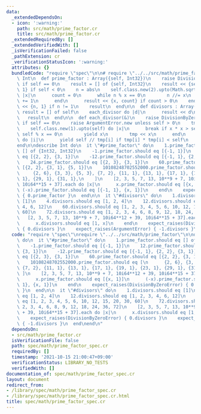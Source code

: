 ```yaml
---
data:
  _extendedDependsOn:
  - icon: ':warning:'
    path: src/math/prime_factor.cr
    title: src/math/prime_factor.cr
  _extendedRequiredBy: []
  _extendedVerifiedWith: []
  _isVerificationFailed: false
  _pathExtension: cr
  _verificationStatusIcon: ':warning:'
  attributes: {}
  bundledCode: "require \"spec\"\n\n# require \"../../src/math/prime_factor\"\nstruct\
    \ Int\n  def prime_factor : Array({self, Int32})\n    raise DivisionByZeroError.new\
    \ if self == 0\n    result = [] of {self, Int32}\n    result << {self.class.new(-1),\
    \ 1} if self < 0\n    n = abs\n    self.class.new(2).upto(Math.sqrt(n).ceil) do\
    \ |x|\n      count = 0\n      while n % x == 0\n        n //= x\n        count\
    \ += 1\n      end\n      result << {x, count} if count > 0\n    end\n    result\
    \ << {n, 1} if n != 1\n    result\n  end\n\n  def divisors : Array(self)\n   \
    \ result = [] of self\n    each_divisor do |d|\n      result << d\n    end\n \
    \   result\n  end\n\n  def each_divisor(&)\n    raise DivisionByZeroError.new\
    \ if self == 0\n    raise ArgumentError.new unless self > 0\n    tmp = [] of self\n\
    \    self.class.new(1).upto(self) do |x|\n      break if x * x > self\n      if\
    \ self % x == 0\n        yield x\n        tmp << x\n      end\n    end\n    (0...tmp.size).reverse_each\
    \ do |i|\n      yield self // tmp[i] if tmp[i] * tmp[i] < self\n    end\n  end\n\
    end\n\ndescribe Int do\n  it \"#prime_factor\" do\n    1.prime_factor.should eq\
    \ [] of {Int32, Int32}\n    -1.prime_factor.should eq [{-1, 1}]\n    12.prime_factor.should\
    \ eq [{2, 2}, {3, 1}]\n    -12.prime_factor.should eq [{-1, 1}, {2, 2}, {3, 1}]\n\
    \    24.prime_factor.should eq [{2, 3}, {3, 1}]\n    60.prime_factor.should eq\
    \ [{2, 2}, {3, 1}, {5, 1}]\n    10108248702552000.prime_factor.should eq [\n \
    \     {2, 6}, {3, 3}, {5, 3}, {7, 2}, {11, 1}, {13, 1}, {17, 1}, {19, 1}, {23,\
    \ 1}, {29, 1}, {31, 1},\n    ]\n    [2, 3, 5, 7, 13, 10**9 + 7, 10i64**12 + 39,\
    \ 10i64**15 + 37].each do |x|\n      x.prime_factor.should eq [{x, 1}]\n     \
    \ (-x).prime_factor.should eq [{-1, 1}, {x, 1}]\n    end\n    expect_raises(DivisionByZeroError)\
    \ { 0.prime_factor }\n  end\n\n  it \"#divisors\" do\n    1.divisors.should eq\
    \ [1]\n    4.divisors.should eq [1, 2, 4]\n    12.divisors.should eq [1, 2, 3,\
    \ 4, 6, 12]\n    60.divisors.should eq [1, 2, 3, 4, 5, 6, 10, 12, 15, 20, 30,\
    \ 60]\n    72.divisors.should eq [1, 2, 3, 4, 6, 8, 9, 12, 18, 24, 36, 72]\n \
    \   [2, 3, 5, 7, 13, 10**9 + 7, 10i64**12 + 39, 10i64**15 + 37].each do |x|\n\
    \      x.divisors.should eq [1, x]\n    end\n    expect_raises(DivisionByZeroError)\
    \ { 0.divisors }\n    expect_raises(ArgumentError) { -1.divisors }\n  end\nend\n"
  code: "require \"spec\"\nrequire \"../../src/math/prime_factor\"\n\ndescribe Int\
    \ do\n  it \"#prime_factor\" do\n    1.prime_factor.should eq [] of {Int32, Int32}\n\
    \    -1.prime_factor.should eq [{-1, 1}]\n    12.prime_factor.should eq [{2, 2},\
    \ {3, 1}]\n    -12.prime_factor.should eq [{-1, 1}, {2, 2}, {3, 1}]\n    24.prime_factor.should\
    \ eq [{2, 3}, {3, 1}]\n    60.prime_factor.should eq [{2, 2}, {3, 1}, {5, 1}]\n\
    \    10108248702552000.prime_factor.should eq [\n      {2, 6}, {3, 3}, {5, 3},\
    \ {7, 2}, {11, 1}, {13, 1}, {17, 1}, {19, 1}, {23, 1}, {29, 1}, {31, 1},\n   \
    \ ]\n    [2, 3, 5, 7, 13, 10**9 + 7, 10i64**12 + 39, 10i64**15 + 37].each do |x|\n\
    \      x.prime_factor.should eq [{x, 1}]\n      (-x).prime_factor.should eq [{-1,\
    \ 1}, {x, 1}]\n    end\n    expect_raises(DivisionByZeroError) { 0.prime_factor\
    \ }\n  end\n\n  it \"#divisors\" do\n    1.divisors.should eq [1]\n    4.divisors.should\
    \ eq [1, 2, 4]\n    12.divisors.should eq [1, 2, 3, 4, 6, 12]\n    60.divisors.should\
    \ eq [1, 2, 3, 4, 5, 6, 10, 12, 15, 20, 30, 60]\n    72.divisors.should eq [1,\
    \ 2, 3, 4, 6, 8, 9, 12, 18, 24, 36, 72]\n    [2, 3, 5, 7, 13, 10**9 + 7, 10i64**12\
    \ + 39, 10i64**15 + 37].each do |x|\n      x.divisors.should eq [1, x]\n    end\n\
    \    expect_raises(DivisionByZeroError) { 0.divisors }\n    expect_raises(ArgumentError)\
    \ { -1.divisors }\n  end\nend\n"
  dependsOn:
  - src/math/prime_factor.cr
  isVerificationFile: false
  path: spec/math/prime_factor_spec.cr
  requiredBy: []
  timestamp: '2021-10-15 21:00:47+09:00'
  verificationStatus: LIBRARY_NO_TESTS
  verifiedWith: []
documentation_of: spec/math/prime_factor_spec.cr
layout: document
redirect_from:
- /library/spec/math/prime_factor_spec.cr
- /library/spec/math/prime_factor_spec.cr.html
title: spec/math/prime_factor_spec.cr
---
```

